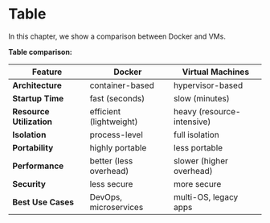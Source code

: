 # Table

In this chapter, we show a comparison between Docker and VMs.

**Table comparison:**

| Feature                  | Docker                  | Virtual Machines           |
|--------------------------|-------------------------|----------------------------|
| **Architecture**         | container-based         | hypervisor-based           |
| **Startup Time**         | fast (seconds)          | slow (minutes)             |
| **Resource Utilization** | efficient (lightweight) | heavy (resource-intensive) |
| **Isolation**            | process-level           | full isolation             |
| **Portability**          | highly portable         | less portable              |
| **Performance**          | better (less overhead)  | slower (higher overhead)   |
| **Security**             | less secure             | more secure                |
| **Best Use Cases**       | DevOps, microservices   | multi-OS, legacy apps      |
